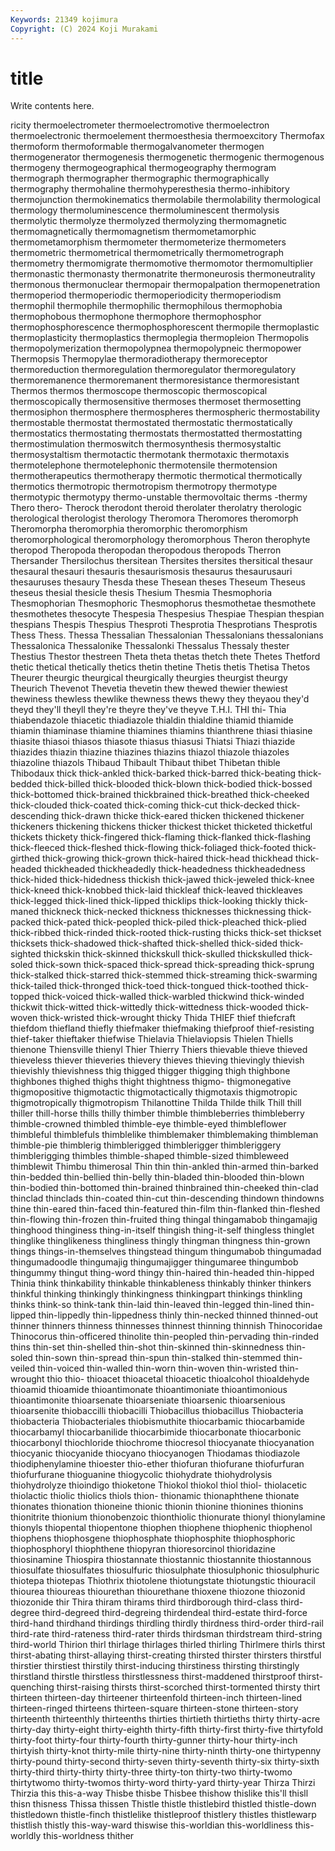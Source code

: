 ```yaml
---
Keywords: 21349 kojimura
Copyright: (C) 2024 Koji Murakami
---
```


# title

Write contents here.



ricity thermoelectrometer thermoelectromotive thermoelectron thermoelectronic thermoelement thermoesthesia thermoexcitory Thermofax thermoform
thermoformable thermogalvanometer thermogen thermogenerator thermogenesis thermogenetic thermogenic thermogenous thermogeny thermogeographical
thermogeography thermogram thermograph thermographer thermographic thermographically thermography thermohaline thermohyperesthesia thermo-inhibitory
thermojunction thermokinematics thermolabile thermolability thermological thermology thermoluminescence thermoluminescent thermolysis thermolytic
thermolyze thermolyzed thermolyzing thermomagnetic thermomagnetically thermomagnetism thermometamorphic thermometamorphism thermometer thermometerize
thermometers thermometric thermometrical thermometrically thermometrograph thermometry thermomigrate thermomotive thermomotor thermomultiplier
thermonastic thermonasty thermonatrite thermoneurosis thermoneutrality thermonous thermonuclear thermopair thermopalpation thermopenetration
thermoperiod thermoperiodic thermoperiodicity thermoperiodism thermophil thermophile thermophilic thermophilous thermophobia thermophobous
thermophone thermophore thermophosphor thermophosphorescence thermophosphorescent thermopile thermoplastic thermoplasticity thermoplastics thermoplegia
thermopleion Thermopolis thermopolymerization thermopolypnea thermopolypneic thermopower Thermopsis Thermopylae thermoradiotherapy thermoreceptor
thermoreduction thermoregulation thermoregulator thermoregulatory thermoremanence thermoremanent thermoresistance thermoresistant Thermos thermos
thermoscope thermoscopic thermoscopical thermoscopically thermosensitive thermoses thermoset thermosetting thermosiphon thermosphere
thermospheres thermospheric thermostability thermostable thermostat thermostated thermostatic thermostatically thermostatics thermostating
thermostats thermostatted thermostatting thermostimulation thermoswitch thermosynthesis thermosystaltic thermosystaltism thermotactic thermotank
thermotaxic thermotaxis thermotelephone thermotelephonic thermotensile thermotension thermotherapeutics thermotherapy thermotic thermotical
thermotically thermotics thermotropic thermotropism thermotropy thermotype thermotypic thermotypy thermo-unstable thermovoltaic
therms -thermy Thero thero- Therock therodont theroid therolater therolatry therologic
therological therologist therology Theromora Theromores theromorph Theromorpha theromorphia theromorphic theromorphism
theromorphological theromorphology theromorphous Theron therophyte theropod Theropoda theropodan theropodous theropods
Therron Thersander Thersilochus thersitean Thersites thersites thersitical thesaur thesaural thesauri
thesauris thesaurismosis thesaurus thesaurusauri thesauruses thesaury Thesda these Thesean theses
Theseum Theseus theseus thesial thesicle thesis Thesium Thesmia Thesmophoria Thesmophorian
Thesmophoric Thesmophorus thesmothetae thesmothete thesmothetes thesocyte Thespesia Thespesius Thespiae Thespian
thespian thespians Thespis Thespius Thesproti Thesprotia Thesprotians Thesprotis Thess Thess.
Thessa Thessalian Thessalonian Thessalonians thessalonians Thessalonica Thessalonike Thessalonki Thessalus Thessaly
thester Thestius Thestor thestreen Theta theta thetas thetch thete Thetes
Thetford thetic thetical thetically thetics thetin thetine Thetis thetis Thetisa
Thetos Theurer theurgic theurgical theurgically theurgies theurgist theurgy Theurich Thevenot
Thevetia thevetin thew thewed thewier thewiest thewiness thewless thewlike thewness
thews thewy they theyaou they'd theyd they'll theyll they're theyre
they've theyve T.H.I. THI thi- Thia thiabendazole thiacetic thiadiazole thialdin
thialdine thiamid thiamide thiamin thiaminase thiamine thiamines thiamins thianthrene thiasi
thiasine thiasite thiasoi thiasos thiasote thiasus thiasusi Thiatsi Thiazi thiazide
thiazides thiazin thiazine thiazines thiazins thiazol thiazole thiazoles thiazoline thiazols
Thibaud Thibault Thibaut thibet Thibetan thible Thibodaux thick thick-ankled thick-barked
thick-barred thick-beating thick-bedded thick-billed thick-blooded thick-blown thick-bodied thick-bossed thick-bottomed thick-brained
thickbrained thick-breathed thick-cheeked thick-clouded thick-coated thick-coming thick-cut thick-decked thick-descending thick-drawn
thicke thick-eared thicken thickened thickener thickeners thickening thickens thicker thickest
thicket thicketed thicketful thickets thickety thick-fingered thick-flaming thick-flanked thick-flashing thick-fleeced
thick-fleshed thick-flowing thick-foliaged thick-footed thick-girthed thick-growing thick-grown thick-haired thick-head thickhead
thick-headed thickheaded thickheadedly thick-headedness thickheadedness thick-hided thick-hidedness thickish thick-jawed thick-jeweled
thick-knee thick-kneed thick-knobbed thick-laid thickleaf thick-leaved thickleaves thick-legged thick-lined thick-lipped
thicklips thick-looking thickly thick-maned thickneck thick-necked thickness thicknesses thicknessing thick-packed
thick-pated thick-peopled thick-piled thick-pleached thick-plied thick-ribbed thick-rinded thick-rooted thick-rusting thicks
thick-set thickset thicksets thick-shadowed thick-shafted thick-shelled thick-sided thick-sighted thickskin thick-skinned
thickskull thick-skulled thickskulled thick-soled thick-sown thick-spaced thick-spread thick-spreading thick-sprung thick-stalked
thick-starred thick-stemmed thick-streaming thick-swarming thick-tailed thick-thronged thick-toed thick-tongued thick-toothed thick-topped
thick-voiced thick-walled thick-warbled thickwind thick-winded thickwit thick-witted thick-wittedly thick-wittedness thick-wooded
thick-woven thick-wristed thick-wrought thicky Thida THIEF thief thiefcraft thiefdom thiefland
thiefly thiefmaker thiefmaking thiefproof thief-resisting thief-taker thieftaker thiefwise Thielavia Thielaviopsis
Thielen Thiells thienone Thiensville thienyl Thier Thierry Thiers thievable thieve
thieved thieveless thiever thieveries thievery thieves thieving thievingly thievish thievishly
thievishness thig thigged thigger thigging thigh thighbone thighbones thighed thighs
thight thightness thigmo- thigmonegative thigmopositive thigmotactic thigmotactically thigmotaxis thigmotropic thigmotropically
thigmotropism Thilanottine Thilda Thilde thilk Thill thill thiller thill-horse thills
thilly thimber thimble thimbleberries thimbleberry thimble-crowned thimbled thimble-eye thimble-eyed thimbleflower
thimbleful thimblefuls thimblelike thimblemaker thimblemaking thimbleman thimble-pie thimblerig thimblerigged thimblerigger
thimbleriggery thimblerigging thimbles thimble-shaped thimble-sized thimbleweed thimblewit Thimbu thimerosal Thin
thin thin-ankled thin-armed thin-barked thin-bedded thin-bellied thin-belly thin-bladed thin-blooded thin-blown
thin-bodied thin-bottomed thin-brained thinbrained thin-cheeked thin-clad thinclad thinclads thin-coated thin-cut
thin-descending thindown thindowns thine thin-eared thin-faced thin-featured thin-film thin-flanked thin-fleshed
thin-flowing thin-frozen thin-fruited thing thingal thingamabob thingamajig thinghood thinginess thing-in-itself
thingish thing-it-self thingless thinglet thinglike thinglikeness thingliness thingly thingman thingness
thin-grown things things-in-themselves thingstead thingum thingumabob thingumadad thingumadoodle thingumajig thingumajigger
thingumaree thingumbob thingummy thingut thing-word thingy thin-haired thin-headed thin-hipped Thinia
think thinkability thinkable thinkableness thinkably thinker thinkers thinkful thinking thinkingly
thinkingness thinkingpart thinkings thinkling thinks think-so think-tank thin-laid thin-leaved thin-legged
thin-lined thin-lipped thin-lippedly thin-lippedness thinly thin-necked thinned thinned-out thinner thinners
thinness thinnesses thinnest thinning thinnish Thinocoridae Thinocorus thin-officered thinolite thin-peopled
thin-pervading thin-rinded thins thin-set thin-shelled thin-shot thin-skinned thin-skinnedness thin-soled thin-sown
thin-spread thin-spun thin-stalked thin-stemmed thin-veiled thin-voiced thin-walled thin-worn thin-woven thin-wristed
thin-wrought thio thio- thioacet thioacetal thioacetic thioalcohol thioaldehyde thioamid thioamide
thioantimonate thioantimoniate thioantimonious thioantimonite thioarsenate thioarseniate thioarsenic thioarsenious thioarsenite thiobaccilli
thiobacilli Thiobacillus thiobacillus Thiobacteria thiobacteria Thiobacteriales thiobismuthite thiocarbamic thiocarbamide thiocarbamyl
thiocarbanilide thiocarbimide thiocarbonate thiocarbonic thiocarbonyl thiochloride thiochrome thiocresol thiocyanate thiocyanation
thiocyanic thiocyanide thiocyano thiocyanogen Thiodamas thiodiazole thiodiphenylamine thioester thio-ether thiofuran
thiofurane thiofurfuran thiofurfurane thioguanine thiogycolic thiohydrate thiohydrolysis thiohydrolyze thioindigo thioketone
Thiokol thiokol thiol thiol- thiolacetic thiolactic thiolic thiolics thiols thion-
thionamic thionaphthene thionate thionates thionation thioneine thionic thionin thionine thionines
thionins thionitrite thionium thionobenzoic thionthiolic thionurate thionyl thionylamine thionyls thiopental
thiopentone thiophen thiophene thiophenic thiophenol thiophens thiophosgene thiophosphate thiophosphite thiophosphoric
thiophosphoryl thiophthene thiopyran thioresorcinol thioridazine thiosinamine Thiospira thiostannate thiostannic thiostannite
thiostannous thiosulfate thiosulfates thiosulfuric thiosulphate thiosulphonic thiosulphuric thiotepa thiotepas Thiothrix
thiotolene thiotungstate thiotungstic thiouracil thiourea thioureas thiourethan thiourethane thioxene thiozone
thiozonid thiozonide thir Thira thiram thirams third thirdborough third-class third-degree
third-degreed third-degreing thirdendeal third-estate third-force third-hand thirdhand thirdings thirdling thirdly
thirdness third-order third-rail third-rate third-rateness third-rater thirds thirdsman thirdstream third-string
third-world Thirion thirl thirlage thirlages thirled thirling Thirlmere thirls thirst
thirst-abating thirst-allaying thirst-creating thirsted thirster thirsters thirstful thirstier thirstiest thirstily
thirst-inducing thirstiness thirsting thirstingly thirstland thirstle thirstless thirstlessness thirst-maddened thirstproof
thirst-quenching thirst-raising thirsts thirst-scorched thirst-tormented thirsty thirt thirteen thirteen-day thirteener
thirteenfold thirteen-inch thirteen-lined thirteen-ringed thirteens thirteen-square thirteen-stone thirteen-story thirteenth thirteenthly
thirteenths thirties thirtieth thirtieths thirty thirty-acre thirty-day thirty-eight thirty-eighth thirty-fifth
thirty-first thirty-five thirtyfold thirty-foot thirty-four thirty-fourth thirty-gunner thirty-hour thirty-inch thirtyish
thirty-knot thirty-mile thirty-nine thirty-ninth thirty-one thirtypenny thirty-pound thirty-second thirty-seven thirty-seventh
thirty-six thirty-sixth thirty-third thirty-thirty thirty-three thirty-ton thirty-two thirty-twomo thirtytwomo thirty-twomos
thirty-word thirty-yard thirty-year Thirza Thirzi Thirzia this this-a-way Thisbe thisbe
Thisbee thishow thislike this'll thisll thisn thisness Thissa thissen Thistle
thistle thistlebird thistled thistle-down thistledown thistle-finch thistlelike thistleproof thistlery thistles
thistlewarp thistlish thistly this-way-ward thiswise this-worldian this-worldliness this-worldly this-worldness thither
